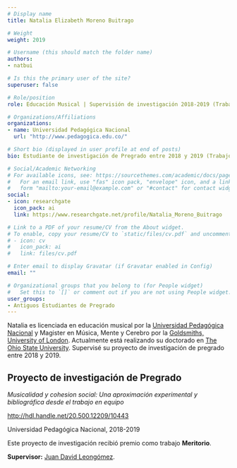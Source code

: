 ```yaml
---
# Display name
title: Natalia Elizabeth Moreno Buitrago

# Weight
weight: 2019

# Username (this should match the folder name)
authors:
- natbui

# Is this the primary user of the site?
superuser: false

# Role/position
role: Educación Musical | Supervisión de investigación 2018-2019 (Trabajo de grado meritorio)

# Organizations/Affiliations
organizations:
- name: Universidad Pedagógica Nacional
  url: "http://www.pedagogica.edu.co/"

# Short bio (displayed in user profile at end of posts)
bio: Estudiante de investigación de Pregrado entre 2018 y 2019 (Trabajo de grado meritorio).

# Social/Academic Networking
# For available icons, see: https://sourcethemes.com/academic/docs/page-builder/#icons
#   For an email link, use "fas" icon pack, "envelope" icon, and a link in the
#   form "mailto:your-email@example.com" or "#contact" for contact widget.
social:
- icon: researchgate
  icon_pack: ai
  link: https://www.researchgate.net/profile/Natalia_Moreno_Buitrago

# Link to a PDF of your resume/CV from the About widget.
# To enable, copy your resume/CV to `static/files/cv.pdf` and uncomment the lines below.
# - icon: cv
#   icon_pack: ai
#   link: files/cv.pdf

# Enter email to display Gravatar (if Gravatar enabled in Config)
email: ""

# Organizational groups that you belong to (for People widget)
#   Set this to `[]` or comment out if you are not using People widget.
user_groups:
- Antiguos Estudiantes de Pregrado
---
```


Natalia es licenciada en educación musical por la [Universidad Pedagógica Nacional](https://www.upn.edu.co/) y Magister en Música, Mente y Cerebro por la [Goldsmiths, University of London](https://www.gold.ac.uk/). Actualmente está realizando su doctorado en [The Ohio State University](https://www.osu.edu/). Supervisé su proyecto de investigación de pregrado entre 2018 y 2019.

## **Proyecto de investigación de Pregrado**  

*Musicalidad y cohesion social: Una aproximación experimental y bibliográfica desde el trabajo en equipo*

<a href="http://hdl.handle.net/20.500.12209/10443" target="_blank">http://hdl.handle.net/20.500.12209/10443</a>

Universidad Pedagógica Nacional, 2018-2019

Este proyecto de investigación recibió premio como trabajo **Meritorio**.

**Supervisor:** [Juan David Leongómez](/es/#about).
